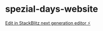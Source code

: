 # spezial-days-website

[Edit in StackBlitz next generation editor ⚡️](https://stackblitz.com/~/github.com/Emad40240308/spezial-days-website)